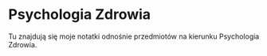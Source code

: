 # Psychologia Zdrowia 
Tu znajdują się moje notatki odnośnie przedmiotów na kierunku Psychologia Zdrowia.
